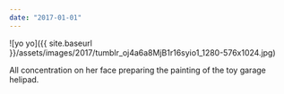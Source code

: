 ```yaml
---
date: "2017-01-01"
---
```


![yo yo]({{ site.baseurl }}/assets/images/2017/tumblr_oj4a6a8MjB1r16syio1_1280-576x1024.jpg)

All concentration on her face preparing the painting of the toy garage helipad.
